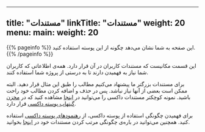 ______________________________________________________________________

## title: "مستندات" linkTitle: "مستندات" weight: 20 menu: main: weight: 20

{{% pageinfo %}} این صفحه به شما نشان می‌دهد چگونه از این پوسته استفاده کنید.
{{% /pageinfo %}}

این قسمت مکانیست که مستندات کاربران در آن قرار دارد. همه‌ی اطلاعاتی که کاربران
شما نیاز به فهمیدن دارند تا به درستی از پروژه شما استفاده کنند.

برای مستندات بزرگتر ما پیشنهاد می‌کنیم مطالب را طبق این مثال قرار دهید. البته
ممکن است بعضی از آنها نیاز نباشد. پس در حذف و اضافه کردن مطالب خود راحت باشید.
نمونه کوچکتر مستندات داکسی را می‌توانید در [اینجا](https://docsy.dev/docs/)
مشاهده کنید که در
[مخزن گیتهاب پوسته داکسی](https://github.com/google/docsy/tree/master/userguide)
قرار دارد.

برای فهمیدن چگونگی استفاده از پوسته داکسی، از
[رهنمود‌های پوسته داکسی](https://docsy.dev/docs/) استفاده کنید. همچنین می‌توانید
در باره‌ی چگونگی مرتب کردن مستندات خود در
[اینجا](https://docsy.dev/docs/best-practices/organizing-content/) بخوانید.
